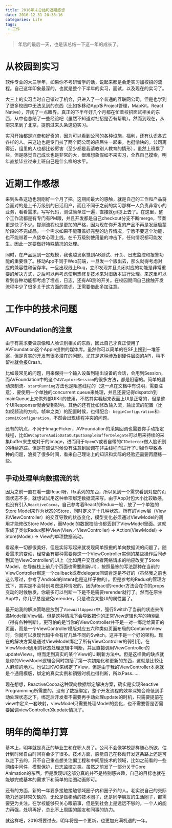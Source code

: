 ```yaml
---
title: 2016年末总结和近期感想
date: 2016-12-31 20:38:16
categories: Life
tags:
 - 工作
---
```


> 年后的最后一天，也是该总结一下这一年的成长了。

# 从校园到实习

软件专业的大三学年，如果你不考研留学的话，说起来都是会走实习加校招的流程。自己这年印象最深的，也就是整个下半年的实习，面试，以及现在的实习了。

大三上的实习当时自己错过了机会，只进入了一个普通的互联网公司，但是也学到了更多校园中无法见到的东西（比如多移动App多Project管理，MapKit，React Native），开阔了一点眼界。真正的下半年好几个月都在忙着校招面试相关的东西，从中也总结了一些经验吧（虽然不知道对社招是否有帮助）。然而到现在，从南京来到了北京，提前过来头条这边实习。

实习开始都是兴奋和好奇的，因为可以看到公司的各种设施，福利，还有认识各式各样的人。来这边也是专门拉了两个同公司的应届生一起来，也挺愉快的。公司离得近，组里的人也都比较厉害（至少都是我请教别人教育的情形），虽然上班累了些，但是感觉自己成长也是非常的大，很难想象假如不来实习，全靠自己摸索，明年直接毕业过来上班自己是什么样的水平。

# 近期工作感想

来到头条这边也刚刚好一个月了把。这期间最大的感触，就是自己的工作和产品将会面对的是上千万级别的日活用户，而且不同于之前的实习那样一人负责非常小的业务，看看需求，写写代码，测试简单过一遍，直接就git提上去了。在这里，整个工作流都是有专门有PM跟，并且开发都是自己checkout分支不断merge，节奏更是快了不少。提测流程也是更加的严格，因为现在你开发的产品不再是发展启蒙阶段的不完成品，一个需求如果不能覆盖好完整的边界情况，宁愿不要这个功能，也不能带着一点侥幸心理上线。在千万级别使用量的冲击下，任何情况都可能发生。因此一定要做好特殊情况的处理。

同时，在产品达到一定规模，我也越发察觉到AB测试、开关、日志监控和报警功能的重要性了。移动App不同于Web前端，一旦发一个版出去，那么就得考虑对应的兼容性和留存率。一旦出现线上Bug，立即发现并且关闭对应的功能是非常重要的解决方式，之后可以再考虑使用热修复技术来对旧版本进行处理。来这里可以看到各种功能都考虑了埋点，日志，还有AB测的开关。在校园期间自己接触开发流程中少了很多关于这方面的意识，正需要借此多加注意。

# 工作中的技术问题

## AVFoundation的注意

由于有需求要做录像和人脸识别相关的东西，因此自己才真正使用了AVFoundation这个Apple提供的媒体库。虽然你可以简单的在SF上搜到一堆答案，但是真实的开发有很多潜在的问题。尤其是这种涉及到硬件层面的API，稍不留神就会报Crash。

比如最常见的问题，用来保持一个输入设备到输出设备的会话，会用到Session，而AVFoundation中的这个`AVCaptureSession`的很多方法，都是阻塞的。简单的启动录制流`- startRunning`方法也是阻塞线程的（这一点在文档中有说明，需要注意），要使用一个单独的concurrent queue来处理，并且还要记得dispatch到mainQueue上来供外部UIKit的使用，不然其实看起来表面上UI是正常的，但是整个UIResponser就会受到影响。其他的还有比如修改输入流，输出流的配置（比如视频流的方向，帧率之类）的配置时候，也得配合`- beginConfiguration`和`- commitConfiguration`，不然会出现线程冲突的问题。

还有的坑点，不同于ImagePicker，AVFoundation的采集回调也需要你手动指定线程，比如`AVCaptureAudioDataOutputSampleBufferDelegate`可以用来持续的采集buffer来生成对于的Image，进而用于`OpenCV`或者自带的`CIDetercor`做人脸识别的持续追踪。但是在调试时候没有注意到回调在非主线程而进行了UI操作导致各种的问题，浪费了很多时间，看来自己理论上的知识和实际的经验还需要再磨练一些。

## 手动处理单向数据流的坑

因为之前一直在看一些React呀，Rx系列的东西，所以见到一个需求看到对应的页面状态不多，就想试试用这种单项绑定数据流来写。由于App对包大小比较敏感，也没有引入`ReactiveCocoa`，自己参考着React的Redux一般，放了一个单独的Store Model来作为状态的Store，同时定义了十几种状态。所有的View层（View和ViewController）的交互导致的状态变化，模型变化必须通过ViewModel的调用才能修改Store Model，而Model的数据校验也都丢到了ViewModel里面。这就形成了类似Redux那种View(View／ViewController) -> Action(ViewModel) -> Store(Model) -> View的单项数据流动。

看起来一切都很美好，但是实际写起来就发现简单照搬的单向数据流的问题了。随着需求的变动，经常会有那种需要你这一个ViewController实例的某些操作后同步到其他ViewController的UI上（比如用户交互或者网络请求的响应改变了Store Model，在导航栈上前几个页面也需要刷新UI），按照最笨的写法那种在当前的ViewController绑定一个callback或者delegate回调肯定是不好的（虽然我之前也这么写过，参考了Android的Intent也是这样子做的）。但是参考的Redux的管理方式下，其实是不会特别考虑这种情况的，因为React的render方法会在你的props变动的时候触发，你最多可以判断一下是不是需要rerender就行了。然而在原生App中，你几乎总是避免rerender，只是改变某些UI的属性罢了。

最开始我的解决策略是放到了`ViewWillAppear`中，强行Switch了当前的状态来传递Model到View层。但是这种情况下会导致把你的正常View逻辑也写的特别乱（得有各种判断）。更可怕的是当你的ViewController并不是一对一绑定给真正的页面，而是一个ViewController模版对应五六种类似页面布局的ContainerView时，你就可以发现代码中会有好几处不同的Switch。这并不是一个好的架构。现在的解决方案是通过ViewModel绑定了所有ViewController的弱引用，在ViewModel通用的状态处理逻辑中判断，并且直接调用ViewController的updateViews，继而走到真实的某个View的UI刷新方法中。但是这样做的缺点就是你的ViewModel逻辑会同时包括了第一次初始化和更新的东西，这就是比较让人麻烦的地方。也试过KVO来绑定了View，但是由于我的ViewController本身就是个通用模版，绑定的真实实例和销毁时机也得判断，所以Pass……

现在想想，ReactiveCocoa这种双向数据绑定解决方案，确实是实现Reactive Programming所需要的。没有了数据绑定，整个开发流程的效率深知会降低到手动处理状态之下。绑定后开发者不需要再手动处理update的时机，只需要提前在view中定义一套映射，viewModel只需要处理Model的变化，也不需要管是否需要回调viewController的update情况了。

# 明年的简单打算

基本上，明年就是真正的毕业生和在职人员了。公司不会像学校那样随心所欲，估计到时候自由时间将会少了很多。技术方面，感觉自己在移动开发这条路上还是可以走下去的，只不自己重点想关注偏工程和中间层技术的领域，比如之前看的一些网络中间件，模型保护，日志监控之类。虽然之前发了一部分关于Core Animation的东西，但是发现UI这部分真的并不是特别感兴趣，自己的目标也就在能够完成基本的需求下和简单的绘图动画即可。

还有的方面，新的一年要多接触接触领域圈子内和圈子外的人。老实说自己的交际能力还是非常欠缺的，无论是做移动的技术圈子，还是同学朋友的生活圈子，都需要更为关注。在学校能够只关心眼前事，但是到社会上是远远不够的。一个人的能力再强，处境再好，总比不上周围的朋友和同事的协力。

就这样吧，2016将要过去，明年将是一个更新，也更加充满机遇的一年。